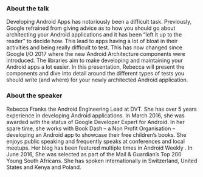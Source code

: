 ### About the talk

Developing Android Apps has notoriously been a difficult task. Previously, Google refrained from giving advice as to how you should go about architecting your Android applications and it has been “left it up to the reader” to decide how. This lead to apps having a lot of bloat in their activities and being really difficult to test. This has now changed since Google I/O 2017 where the new Android Architecture components were introduced. The libraries aim to make developing and maintaining your Android apps a lot easier. In this presentation, Rebecca will present the components and dive into detail around the different types of tests you should write (and where) for your newly architected Android application.

### About the speaker

Rebecca Franks the Android Engineering Lead at DVT. She has over 5 years experience in developing Android applications. In March 2016, she was awarded with the status of Google Developer Expert for Android. In her spare time, she works with Book Dash – a Non Profit Organisation – developing an Android app to showcase their free children’s books. She enjoys public speaking and frequently speaks at conferences and local meetups. Her blog has been featured multiple times in Android Weekly . In June 2016, She was selected as part of the Mail & Guardian’s Top 200 Young South Africans. She has spoken internationally in Switzerland, United States and Kenya and Poland.
